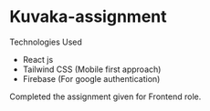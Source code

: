 # Kuvaka-assignment

Technologies Used

- React js
- Tailwind CSS (Mobile first approach)
- Firebase (For google authentication)

Completed the assignment given for Frontend role.
